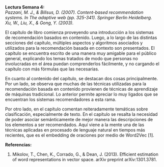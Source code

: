 **Lectura Semana 4:**  
*Pazzani, M. J., & Billsus, D. (2007). Content-based recommendation systems. In The adaptive web (pp. 325-341). Springer Berlin Heidelberg. Xu, W., Liu, X., & Gong, Y. (2003).*

El capítulo de libro comienza proveyendo una introducción a los sistemas de recomendación basados en contenido. Luego, a lo largo de las distintas secciones del capítulo, múltiples aspectos y algoritmos asociados y utilizados para la recomendación basada en contexto son presentados. El capítulo se encuentra escrito de una manera muy amigable para el público general, explicando los temas tratados de modo que personas no involucradas en el área puedan comprenderlos fácilmente, y no cargando el capítulo con más fórmulas que las necesarias.

En cuanto al contenido del capítulo, se destacan dos cosas principalmente. Por un lado, se observa que muchas de las técnicas utilizadas para la recomendación basada en contenido provienen de técnicas de aprendizaje de máquinas tradicional. Lo anterior permite apreciar lo muy ligados que se encuentran los sistemas recomendadores a esta rama.

Por otro lado, en el capítulo comentan reiteradamente temáticas sobre clasificación, especialmente de texto. En el capítulo se resalta la necesidad de poder asociar semánticamente de mejor manera las descripciones de los elementos a ser recomendados. Aquí viene a la mente una de las técnicas aplicadas en procesado de lenguaje natural en tiempos más recientes, que es el embedding de oraciones por medio de Word2Vec [1].

**Referencias:**
1. Mikolov, T., Chen, K., Corrado, G., & Dean, J. (2013). Efficient estimation of word representations in vector space. arXiv preprint arXiv:1301.3781.
